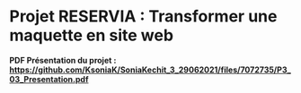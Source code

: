<h1>Projet RESERVIA : Transformer une maquette en site web</h1>

<strong>PDF Présentation du projet : https://github.com/KsoniaK/SoniaKechit_3_29062021/files/7072735/P3_03_Presentation.pdf</strong>



